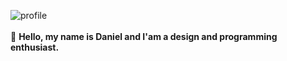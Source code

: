 ![profile](https://i.imgur.com/jO6NmI9.jpg)<br><br>
👋 **Hello, my name is Daniel and I'am a design and programming enthusiast.**
